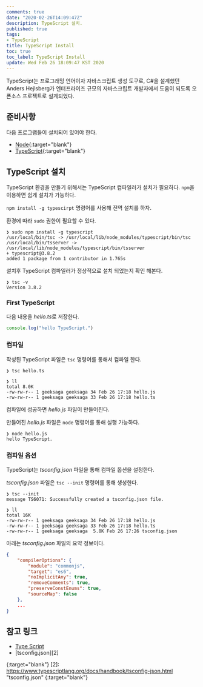 ```yaml
---
comments: true
date: "2020-02-26T14:09:47Z"
description: TypeScript 설치.
published: true
tags:
- TypeScript
title: TypeScript Install
toc: true
toc_label: TypeScript Install
update: Wed Feb 26 18:09:47 KST 2020
---
```


TypeScript는 프로그래밍 언어이자 자바스크립트 생성 도구로, C#을 설계했던 Anders Hejlsberg가 엔터프라이즈 규모의 자바스크립트 개발자에서 도움이 되도록 오픈소스 프로젝트로 설계되었다.

## 준비사항 

  다음 프로그램들이 설치되어 있어야 한다.
  - [Node](https://nodejs.org/·"NodeJs.org"){:target="blank"}
  - [TypeScript](https://www.typescriptlang.org/ "TypeScript"){:target="blank"}

## TypeScript 설치

TypeScript 환경을 만들기 위해서는 TypeScript 컴파일러가 설치가 필요하다. 
`npm`을 이용하면 쉽게 설치가 가능하다.

`npm install -g typescirpt` 명령어를 사용해 전역 설치를 하자.

환경에 따라 `sudo` 권한이 필요할 수 있다.

```shell
❯ sudo npm install -g typescript                           
/usr/local/bin/tsc -> /usr/local/lib/node_modules/typescript/bin/tsc
/usr/local/bin/tsserver -> /usr/local/lib/node_modules/typescript/bin/tsserver
+ typescript@3.8.2
added 1 package from 1 contributor in 1.765s
```

설치후 TypeScript 컴파일러가 정상적으로 설치 되었는지 확인 해본다.

```shell
❯ tsc -v
Version 3.8.2
```

### First TypeScript

다음 내용을 *hello.ts*로 저장한다.

```typescript
console.log("hello TypeScript.")
```

### 컴파일

작성된 TypeScript 파일은 `tsc` 명령어를 통해서 컴파일 한다.

```shell
❯ tsc hello.ts

❯ ll
total 8.0K
-rw-rw-r-- 1 geeksaga geeksaga 34 Feb 26 17:18 hello.js
-rw-rw-r-- 1 geeksaga geeksaga 33 Feb 26 17:18 hello.ts
```

컴파일에 성공하면 *hello.js* 파일이 만들어진다.

만들어진 *hello.js* 파일은 `node` 명령어를 통해 실행 가능하다.

```shell
❯ node hello.js 
hello TypeScript.
```

### 컴파일 옵션

TypeScript는 *tsconfig.json* 파일을 통해 컴파일 옵션을 설정한다.

*tsconfig.json* 파일은 `tsc --init` 명령어를 통해 생성한다.

```shell
❯ tsc --init
message TS6071: Successfully created a tsconfig.json file.

❯ ll
total 16K
-rw-rw-r-- 1 geeksaga geeksaga 34 Feb 26 17:18 hello.js
-rw-rw-r-- 1 geeksaga geeksaga 33 Feb 26 17:18 hello.ts
-rw-rw-r-- 1 geeksaga geeksaga  5.8K Feb 26 17:26 tsconfig.json
```

아래는 *tsconfig.json* 파일의 요약 정보이다.

```json
{
    "compilerOptions": {
        "module": "commonjs",
        "target": "es6",
        "noImplicitAny": true,
        "removeComments": true,
        "preserveConstEnums": true,
        "sourceMap": false 
    },
    ...
}

```


## 참고 링크

* [Type Script][1]
* [tsconfig.json][2]

[1]: https://www.typescriptlang.org/ "TypeScript"
{:target="blank"}
[2]: https://www.typescriptlang.org/docs/handbook/tsconfig-json.html "tsconfig.json"
{:target="blank"}
